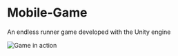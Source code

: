 # Mobile-Game

An endless runner game developed with the Unity engine

![Game in action](https://alexcarolan.github.io/img/mobile-game.png)
